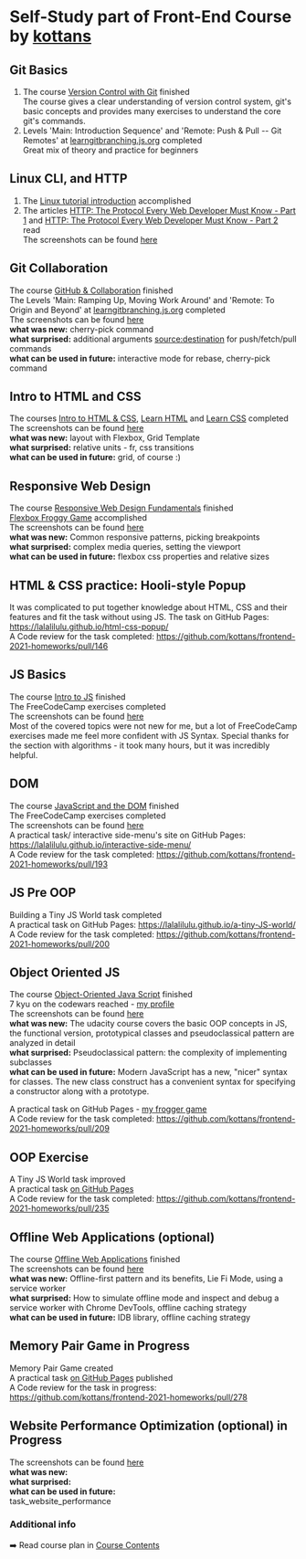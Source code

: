 # Self-Study part of Front-End Course by [kottans](https://kottans.org/)
 
## Git Basics
1) The course [Version Control with Git](https://www.udacity.com/course/version-control-with-git--ud123) finished <br>
The course gives a clear understanding of version control system, git's basic concepts and provides many exercises to understand the core git's commands.
2) Levels 'Main: Introduction Sequence' and 'Remote: Push & Pull -- Git Remotes' at [learngitbranching.js.org](https://learngitbranching.js.org/) completed <br>
Great mix of theory and practice for beginners

## Linux CLI, and HTTP
1) The [Linux tutorial introduction](https://linuxsurvival.com/linux-tutorial-introduction/) accomplished<br>
2) The articles [HTTP: The Protocol Every Web Developer Must Know - Part 1](https://code.tutsplus.com/tutorials/http-the-protocol-every-web-developer-must-know-part-1--net-31177) and [HTTP: The Protocol Every Web Developer Must Know - Part 2](https://code.tutsplus.com/tutorials/http-the-protocol-every-web-developer-must-know-part-2--net-31155) read<br>
The screenshots can be found [here](task_linux_cli)<br>

## Git Collaboration
The course [GitHub & Collaboration](https://classroom.udacity.com/courses/ud456) finished<br>
The Levels 'Main: Ramping Up, Moving Work Around' and 'Remote: To Origin and Beyond' at [learngitbranching.js.org](https://learngitbranching.js.org/) completed<br>
The screenshots can be found [here](task_git_collaboration)<br>
**what was new:** cherry-pick command<br>
**what surprised:** additional arguments <source:destination> for push/fetch/pull commands<br>
**what can be used in future:** interactive mode for rebase, cherry-pick command<br>

## Intro to HTML and CSS
The courses [Intro to HTML & CSS](https://www.udacity.com/course/intro-to-html-and-css--ud001), [Learn HTML](https://www.codecademy.com/learn/learn-html) and [Learn CSS](https://www.codecademy.com/learn/learn-css) completed<br> 
The screenshots can be found [here](task_html_css_intro)<br>
**what was new:** layout with Flexbox, Grid Template<br>
**what surprised:** relative units - fr, css transitions<br>
**what can be used in future:** grid, of course :)<br>

## Responsive Web Design
The course [Responsive Web Design Fundamentals](https://www.udacity.com/course/responsive-web-design-fundamentals--ud893) finished<br>
[Flexbox Froggy Game](http://flexboxfroggy.com/) accomplished<br>
The screenshots can be found [here](task_responsive_web_design)<br>
**what was new:** Common responsive patterns, picking breakpoints<br>
**what surprised:** complex media queries, setting the viewport<br>
**what can be used in future:** flexbox css properties and relative sizes

## HTML & CSS practice: Hooli-style Popup
It was complicated to put together knowledge about HTML, CSS and their features and fit the task without using JS. 
The task on GitHub Pages: https://lalalilulu.github.io/html-css-popup/<br> 
A Code review for the task completed: https://github.com/kottans/frontend-2021-homeworks/pull/146

## JS Basics
The course [Intro to JS](https://classroom.udacity.com/courses/ud803) finished<br>
The FreeCodeCamp exercises completed<br>
The screenshots can be found [here](task_js_basics)<br>
Most of the covered topics were not new for me, but a lot of FreeCodeCamp exercises made me feel more confident with JS Syntax. 
Special thanks for the section with algorithms - it took many hours, but it was incredibly helpful.

## DOM
The course [JavaScript and the DOM](https://classroom.udacity.com/courses/ud117) finished<br>
The FreeCodeCamp exercises completed<br>
The screenshots can be found [here](task_js_dom)<br>
A practical task/ interactive side-menu's site on GitHub Pages: https://lalalilulu.github.io/interactive-side-menu/<br>
A Code review for the task completed: https://github.com/kottans/frontend-2021-homeworks/pull/193

## JS Pre OOP
Building a Tiny JS World task completed<br>
A practical task on GitHub Pages: https://lalalilulu.github.io/a-tiny-JS-world/<br>
A Code review for the task completed: https://github.com/kottans/frontend-2021-homeworks/pull/200

## Object Oriented JS
The course [Object-Oriented Java Script](https://classroom.udacity.com/courses/ud015) finished<br>
7 kyu on the codewars reached - [my profile](https://www.codewars.com/users/lalalilulu) <br>
The screenshots can be found [here](task_js_oop)<br>
**what was new:** The udacity course covers the basic OOP concepts in JS, the functional version, prototypical classes and pseudoclassical pattern are analyzed in detail<br>
**what surprised:** Pseudoclassical pattern: the complexity of implementing subclasses<br>
**what can be used in future:** Modern JavaScript has a new, "nicer" syntax for classes. The new class construct has a convenient syntax for specifying a constructor along with a prototype.<br>

A practical task on GitHub Pages - [my frogger game](https://lalalilulu.github.io/frontend-nanodegree-arcade-game/) <br>
A Code review for the task completed: https://github.com/kottans/frontend-2021-homeworks/pull/209

## OOP Exercise
A Tiny JS World task improved<br>
A practical task [on GitHub Pages](https://lalalilulu.github.io/a-tiny-JS-world/) <br>
A Code review for the task completed: https://github.com/kottans/frontend-2021-homeworks/pull/235

## Offline Web Applications (optional)
The course [Offline Web Applications](https://www.udacity.com/course/offline-web-applications--ud899) finished<br>
The screenshots can be found [here](task_offline_web_app)<br>
**what was new:** Offline-first pattern and its benefits, Lie Fi Mode, using a service worker<br>
**what surprised:** How to simulate offline mode and inspect and debug a service worker with Chrome DevTools, offline caching strategy<br>
**what can be used in future:** IDB library, offline caching strategy<br>

## Memory Pair Game in Progress
Memory Pair Game created<br>
A practical task [on GitHub Pages](https://lalalilulu.github.io/memory-pair-game/) published<br>
A Code review for the task in progress: https://github.com/kottans/frontend-2021-homeworks/pull/278

## Website Performance Optimization (optional) in Progress
The screenshots can be found [here](task_website_performance)<br>
**what was new:** <br>
**what surprised:** <br>
**what can be used in future:** <br>
task_website_performance

### Additional info

➡️ Read course plan in [Course Contents](https://github.com/kottans/frontend/blob/master/contents.md)
